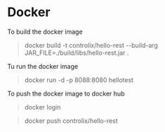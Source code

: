 # Docker
To build the docker image
> docker build -t controlix/hello-rest --build-arg JAR_FILE=./build/libs/hello-rest.jar .

Tu run the docker image
> docker run -d -p 8088:8080 hellotest

To push the docker image to docker hub
> docker login

> docker push controlix/hello-rest

